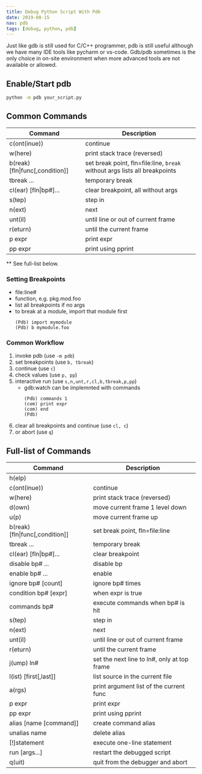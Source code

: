 ```yaml
---
title: Debug Python Script With Pdb
date: 2019-08-15
nav: pdb
tags: [debug, python, pdb]
---
```


Just like gdb is still used for C/C++ programmer, pdb is still useful although we have many IDE tools like pycharm or vs-code.
Gdb/pdb sometimes is the only choice in on-site environment when more advanced tools are not available or allowed.

## Enable/Start pdb

````bash
python -m pdb your_script.py
````

## Common Commands
|Command           |Description|
|------------------|--------------------------------|
|c(ont(inue))      |continue                        |
|w(here)           |print stack trace (reversed)|
|b(reak) [fln\|func[,condition]]|set break point, fln=file:line, ``break`` without args lists all breakpoints|
|tbreak ...        |temporary break|
|cl(ear) [fln\|bp#]...|clear breakpoint, all without args|
|s(tep)            |step in|
|n(ext)            |next|
|unt(il)           |until line or out of current frame|
|r(eturn)          |until the current frame|
|p expr            |print expr|
|pp expr           |print using pprint|

** See full-list below.

### Setting Breakpoints

* file:line#
* function, e.g. pkg.mod.foo
* list all breakpoints if no args
* to break at a module, import that module first
  ```
  (Pdb) import mymodule
  (Pdb) b mymodule.foo
  ```

### Common Workflow
1. invoke pdb (use ```-m pdb```)
2. set breakpoints (use ```b, tbreak```)
3. continue (use ```c```)
4. check values (use ```p, pp```)
5. interactive run (use ```s,n,unt,r,cl,b,tbreak,p,pp```)
   * gdb:watch can be implemnted with commands
     ```
     (Pdb) commands 1
     (com) print expr
     (com) end
     (Pdb)
     ```
6. clear all breakpoints and continue (use ```cl, c```)
6. or abort (use ```q```)


## Full-list of Commands
|Command           |Description|
|------------------|--------------------------------|
|h(elp)            |
|c(ont(inue))      |continue                        |
|w(here)           |print stack trace (reversed)|
|d(own)            |move current frame 1 level down|
|u(p)              |move current frame up|
|b(reak) [fln\|func[,condition]]|set break point, fln=file:line|
|tbreak ...        |temporary break|
|cl(ear) [fln\|bp#]...|clear breakpoint|
|disable bp# ...   | disable bp|
|enable bp# ...    | enable|
|ignore bp# [count]|ignore bp# times|
|condition bp# [expr]|when expr is true |
|commands bp#      |execute commands when bp# is hit|
|s(tep)            |step in|
|n(ext)            |next|
|unt(il)           |until line or out of current frame|
|r(eturn)          |until the current frame|
|j(ump) ln#        |set the next line to ln#, only at top frame|
|l(ist) [first[,last]]|list source in the current file|
|a(rgs)            |print argument list of the current func|
|p expr            |print expr|
|pp expr           |print using pprint|
|alias [name [command]]|create command alias|
|unalias name      |delete alias|
|[!]statement      |execute one-line statement|
|run [args...]     |restart the debugged script|
|q(uit)            |quit from the debugger and abort|

